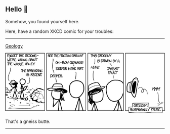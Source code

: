 ## Hello 👀

Somehow, you found yourself here.

Here, have a random XKCD comic for your troubles:

-----------------------------------

[Geology](https://xkcd.com/1082)

![Geology](./random_comic.png)

That's a gneiss butte.

-----------------------------------